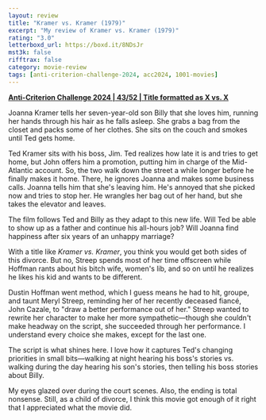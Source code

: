 ```yaml
---
layout: review
title: "Kramer vs. Kramer (1979)"
excerpt: "My review of Kramer vs. Kramer (1979)"
rating: "3.0"
letterboxd_url: https://boxd.it/8NDsJr
mst3k: false
rifftrax: false
category: movie-review
tags: [anti-criterion-challenge-2024, acc2024, 1001-movies]
---
```


<b><a href="https://boxd.it/qBmUY/detail" target="_blank" rel="noopener">Anti-Criterion Challenge 2024 | 43/52 | Title formatted as X vs. X</a></b>

Joanna Kramer tells her seven-year-old son Billy that she loves him, running her hands through his hair as he falls asleep. She grabs a bag from the closet and packs some of her clothes. She sits on the couch and smokes until Ted gets home.

Ted Kramer sits with his boss, Jim. Ted realizes how late it is and tries to get home, but John offers him a promotion, putting him in charge of the Mid-Atlantic account. So, the two walk down the street a while longer before he finally makes it home. There, he ignores Joanna and makes some business calls. Joanna tells him that she's leaving him. He's annoyed that she picked now and tries to stop her. He wrangles her bag out of her hand, but she takes the elevator and leaves.

The film follows Ted and Billy as they adapt to this new life. Will Ted be able to show up as a father and continue his all-hours job? Will Joanna find happiness after six years of an unhappy marriage?

With a title like <i>Kramer vs. Kramer</i>, you think you would get both sides of this divorce. But no, Streep spends most of her time offscreen while Hoffman rants about his bitch wife, women's lib, and so on until he realizes he likes his kid and wants to be different.

Dustin Hoffman went method, which I guess means he had to hit, groupe, and taunt Meryl Streep, reminding her of her recently deceased fiancé, John Cazale, to "draw a better performance out of her." Streep wanted to rewrite her character to make her more sympathetic—though she couldn't make headway on the script, she succeeded through her performance. I understand every choice she makes, except for the last one.

The script is what shines here. I love how it captures Ted's changing priorities in small bits—walking at night hearing his boss's stories vs. walking during the day hearing his son's stories, then telling his boss stories about Billy.

My eyes glazed over during the court scenes. Also, the ending is total nonsense. Still, as a child of divorce, I think this movie got enough of it right that I appreciated what the movie did.
